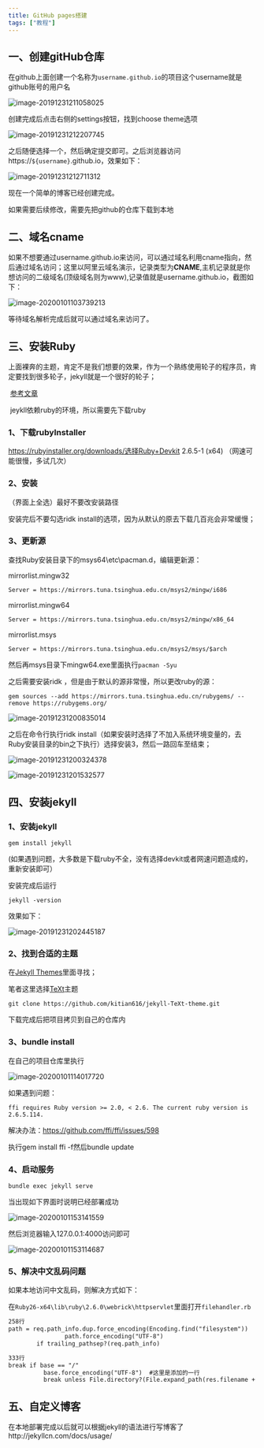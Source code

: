 ```yaml
---
title: GitHub pages搭建
tags: ["教程"]
---
```



## 一、创建gitHub仓库

在github上面创建一个名称为`username.github.io`的项目这个username就是github账号的用户名

![image-20191231211058025](http://image.yangyhao.top/blog/Github-pages%E6%90%AD%E5%BB%BA-%E4%B8%80-01.png)

创建完成后点击右侧的settings按钮，找到choose theme选项

![image-20191231212207745](http://image.yangyhao.top/blog/Github-pages%E6%90%AD%E5%BB%BA-%E4%B8%80-02.png)

之后随便选择一个，然后确定提交即可。之后浏览器访问https://`${username}`.github.io，效果如下：

![image-20191231212711312](http://image.yangyhao.top/blog/Github-pages%E6%90%AD%E5%BB%BA-%E4%B8%80-03.png)

现在一个简单的博客已经创建完成。

如果需要后续修改，需要先把github的仓库下载到本地

## 二、域名cname

如果不想要通过username.github.io来访问，可以通过域名利用cname指向，然后通过域名访问；这里以阿里云域名演示，记录类型为**CNAME**,主机记录就是你想访问的二级域名(顶级域名则为www),记录值就是username.github.io，截图如下：

![image-20200101103739213](http://image.yangyhao.top/blog/Github-pages%E6%90%AD%E5%BB%BA-%E4%BA%8C-01.png)

等待域名解析完成后就可以通过域名来访问了。

## 三、安装Ruby

​	上面裸奔的主题，肯定不是我们想要的效果，作为一个熟练使用轮子的程序员，肯定要找到很多轮子，jekyll就是一个很好的轮子；

<!--如果需要本地部署jeykll并扩展则需要往下看，如果只是简单利用则只需要fork其他主题然后改成自己的名字，或者把主题copy到自己的仓库即可。-->

​	[参考文章](https://jekyllrb.com/docs/installation/windows/)

​	jeykll依赖ruby的环境，所以需要先下载ruby     

### 1、下载rubyInstaller

https://rubyinstaller.org/downloads/选择Ruby+Devkit 2.6.5-1 (x64) （网速可能很慢，多试几次）

### 2、安装

（界面上全选）最好不要改安装路径

 安装完后不要勾选ridk install的选项，因为从默认的原去下载几百兆会非常缓慢；

### 3、更新源 

查找Ruby安装目录下的msys64\etc\pacman.d，编辑更新源：

mirrorlist.mingw32

~~~xml
Server = https://mirrors.tuna.tsinghua.edu.cn/msys2/mingw/i686 
~~~

mirrorlist.mingw64

~~~xml
Server = https://mirrors.tuna.tsinghua.edu.cn/msys2/mingw/x86_64 
~~~

mirrorlist.msys

~~~xml
Server = https://mirrors.tuna.tsinghua.edu.cn/msys2/msys/$arch
~~~

然后再msys目录下mingw64.exe里面执行`pacman -Syu`

之后需要安装ridk ，但是由于默认的源非常慢，所以更改ruby的源：

~~~shell
gem sources --add https://mirrors.tuna.tsinghua.edu.cn/rubygems/ --remove https://rubygems.org/
~~~

![image-20191231200835014](http://image.yangyhao.top/blog/Github-pages%E6%90%AD%E5%BB%BA-%E4%B8%89-01.png)

之后在命令行执行ridk install（如果安装时选择了不加入系统环境变量的，去Ruby安装目录的bin之下执行）选择安装3，然后一路回车至结束；

![image-20191231200324378](http://image.yangyhao.top/blog/Github-pages%E6%90%AD%E5%BB%BA-%E4%B8%89-02.png)

![image-20191231201532577](http://image.yangyhao.top/blog/Github-pages%E6%90%AD%E5%BB%BA-%E4%B8%89-03.png)



## 四、安装jekyll

### 1、安装jekyll

~~~shell
gem install jekyll
~~~

(如果遇到问题，大多数是下载ruby不全，没有选择devkit或者网速问题造成的，重新安装即可）

安装完成后运行

~~~shell
jekyll -version
~~~

效果如下：

![image-20191231202445187](http://image.yangyhao.top/blog/Github-pages%E6%90%AD%E5%BB%BA-%E5%9B%9B-01.png)

### 2、找到合适的主题

在[Jekyll Themes](http://jekyllthemes.org/)里面寻找；

笔者这里选择[TeXt](https://github.com/kitian616/jekyll-TeXt-theme)主题

~~~shell
git clone https://github.com/kitian616/jekyll-TeXt-theme.git
~~~

下载完成后把项目拷贝到自己的仓库内

### 3、bundle install

在自己的项目仓库里执行

![image-20200101114017720](http://image.yangyhao.top/blog/Github-pages%E6%90%AD%E5%BB%BA-%E5%9B%9B-02.png)

如果遇到问题：

`ffi requires Ruby version >= 2.0, < 2.6. The current ruby version is 2.6.5.114.`

解决办法：https://github.com/ffi/ffi/issues/598

执行gem install ffi -f然后bundle update

### 4、启动服务

~~~shell
bundle exec jekyll serve
~~~

当出现如下界面时说明已经部署成功

![image-20200101153141559](http://image.yangyhao.top/blog/Github-pages%E6%90%AD%E5%BB%BA-%E5%9B%9B-03.png)

然后浏览器输入127.0.0.1:4000访问即可

![image-20200101153114687](http://image.yangyhao.top/blog/Github-pages%E6%90%AD%E5%BB%BA-%E5%9B%9B-04.png)

### 5、解决中文乱码问题

如果本地访问中文乱码，则解决方式如下：

在`Ruby26-x64\lib\ruby\2.6.0\webrick\httpservlet`里面打开`filehandler.rb`

~~~xml
258行
path = req.path_info.dup.force_encoding(Encoding.find("filesystem"))
				path.force_encoding("UTF-8")
        if trailing_pathsep?(req.path_info)
~~~

~~~xml
333行
break if base == "/"
		  base.force_encoding("UTF-8")  #这里是添加的一行
          break unless File.directory?(File.expand_path(res.filename + base))
~~~

## 五、自定义博客

在本地部署完成以后就可以根据jekyll的语法进行写博客了http://jekyllcn.com/docs/usage/